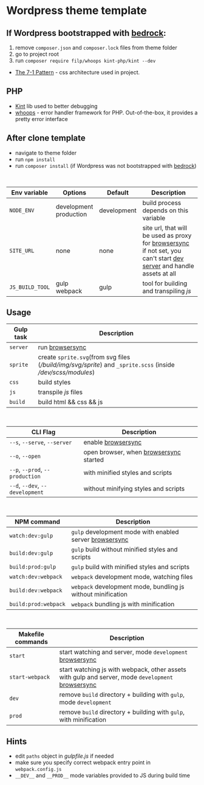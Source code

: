 # Wordpress theme template

## If Wordpress bootstrapped with [bedrock](https://roots.io/bedrock/):
1. remove `composer.json` and `composer.lock` files from theme folder
2. go to project root
3. run `composer require filp/whoops kint-php/kint --dev`

* [The 7-1 Pattern](https://sass-guidelin.es/#the-7-1-pattern) - css architecture used in project.


## PHP
- [Kint](https://github.com/kint-php/kint) lib used to better debugging
- [whoops](https://github.com/filp/whoops) - error handler framework for PHP.
  Out-of-the-box, it provides a pretty error interface

## After clone template
- navigate to theme folder
- run `npm install`
- run `composer install` (if Wordpress was not bootstrapped with [bedrock](https://roots.io/bedrock/))
  
<br />

| Env variable | Options | Default | Description |
| ------ | ------ | ------ | ------ |
| `NODE_ENV` | development <br /> production | development | build process depends on this variable |
| `SITE_URL` | none | none | site url, that will be used as proxy for [browsersync](https://www.browsersync.io/) <br /> if not set, you can't start [dev server]((https://www.browsersync.io/)) and handle assets at all |
| `JS_BUILD_TOOL` | gulp <br /> webpack | gulp | tool for building and transpiling *js* |

## Usage

| Gulp task | Description |
| ------ | ------ |
| `server` | run [browsersync](https://www.browsersync.io/) |
| `sprite` | create `sprite.svg`(from svg files (*/build/img/svg/sprite*) and `_sprite.scss` (inside */dev/scss/modules*) |
| `css` | build styles |
| `js` | transpile *js* files |
| `build` | build html && css && js |

<br />

| CLI Flag | Description |
| ------ | ------ |
| `--s`, `--serve`, `--server` | enable [browsersync](https://www.browsersync.io/) |
| `--o`, `--open` | open browser, when [browsersync](https://www.browsersync.io/) started |
| `--p`, `--prod`, `--production` | with minified styles and scripts |
| `--d`, `--dev`, `--development` | without minifying styles and scripts |

<br />

| NPM command | Description |
| ------ | ------ |
| `watch:dev:gulp` | `gulp` development mode with enabled server [browsersync](https://www.browsersync.io/) |
| `build:dev:gulp` | `gulp` build without minified styles and scripts |
| `build:prod:gulp` | `gulp` build with minified styles and scripts |
| `watch:dev:webpack` | `webpack` development mode, watching files |
| `build:dev:webpack` | `webpack` development mode, bundling js without minification |
| `build:prod:webpack` | `webpack` bundling js with minification |

<br />

| Makefile commands | Description |
| ------ | ------ |
| `start` | start watching and server, mode `development` [browsersync](https://www.browsersync.io/) |
| `start-webpack` | start watching js with webpack, other assets with gulp and server, mode `development` [browsersync](https://www.browsersync.io/) |
| `dev` | remove `build` directory + building with `gulp`, mode `development` |
| `prod` | remove `build` directory + building with `gulp`, with minification |


## Hints
- edit `paths` object in *gulpfile.js* if needed
- make sure you specify correct webpack entry point in `webpack.config.js`
- `__DEV__` and `__PROD__` mode variables provided to JS during build time
